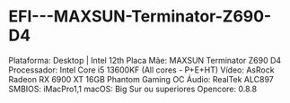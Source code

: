 # EFI---MAXSUN-Terminator-Z690-D4
Plataforma: Desktop | Intel 12th Placa Mãe: MAXSUN Terminator Z690 D4 Processador: Intel Core i5 13600KF (All cores - P+E+HT) Vídeo: AsRock Radeon RX 6900 XT 16GB Phantom Gaming OC  Áudio: RealTek ALC897  SMBIOS: iMacPro1,1 macOS: Big Sur ou superiores Opencore: 0.8.8
